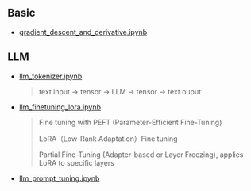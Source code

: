 ## Basic 

* [gradient_descent_and_derivative.ipynb](https://colab.research.google.com/drive/18IfySN0wKFizTiFYf9g0TGxjBFytah_z)

##  LLM

* [llm_tokenizer.ipynb](https://colab.research.google.com/drive/1YXoxLfQ5CXiB0GivAuoe0RR1TVh-Yabe)
  > text input -> tensor -> LLM -> tensor -> text ouput 

* [llm_finetuning_lora.ipynb](https://colab.research.google.com/drive/1Eb8Ry7W3P2XBwhYWltg50z_aLaja2vYb)
  > Fine tuning with PEFT (Parameter-Efficient Fine-Tuning)
  > 
  > LoRA（Low-Rank Adaptation）Fine tuning
  > 
  > Partial Fine-Tuning (Adapter-based or Layer Freezing), applies LoRA to specific layers 

* [llm_prompt_tuning.ipynb](https://colab.research.google.com/drive/17UxHuZR7-4CKXqidlhpJEAN6bVG2awGp#scrollTo=OwoxB86g1Frp)

